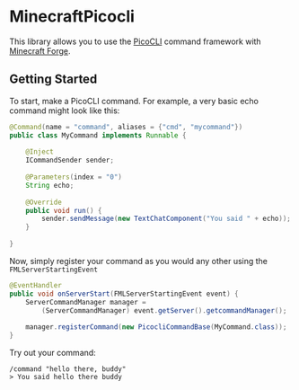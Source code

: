 # MinecraftPicocli

This library allows you to use the [PicoCLI](https://picocli.info/) command framework with [Minecraft Forge](https://files.minecraftforge.net/).



## Getting Started

To start, make a PicoCLI command. For example, a very basic echo command might look like this:

```java
@Command(name = "command", aliases = {"cmd", "mycommand"})
public class MyCommand implements Runnable {
    
    @Inject
    ICommandSender sender;
    
    @Parameters(index = "0")
    String echo;
    
    @Override
    public void run() {
        sender.sendMessage(new TextChatComponent("You said " + echo));
    }
    
}
```

Now, simply register your command as you would any other using the `FMLServerStartingEvent`

```java
@EventHandler
public void onServerStart(FMLServerStartingEvent event) {
    ServerCommandManager manager = 
        (ServerCommandManager) event.getServer().getcommandManager();
    
    manager.registerCommand(new PicocliCommandBase(MyCommand.class));
}
```

Try out your command:

```
/command "hello there, buddy"
> You said hello there buddy
```





